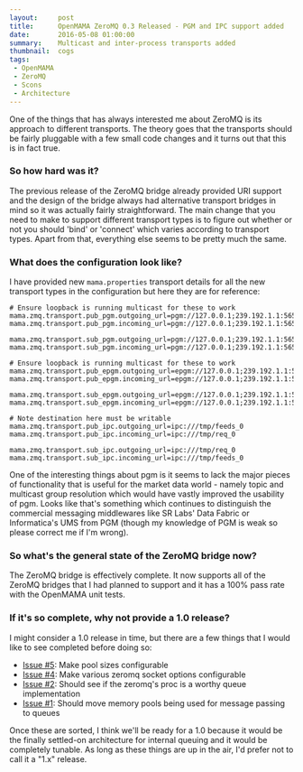 ```yaml
---
layout:     post
title:      OpenMAMA ZeroMQ 0.3 Released - PGM and IPC support added
date:       2016-05-08 01:00:00
summary:    Multicast and inter-process transports added
thumbnail:  cogs
tags:
 - OpenMAMA
 - ZeroMQ
 - Scons
 - Architecture
---
```


One of the things that has always interested me about ZeroMQ is its
approach to different transports. The theory goes that the transports
should be fairly pluggable with a few small code changes and it turns
out that this is in fact true.

### So how hard was it?

The previous release of the ZeroMQ bridge already provided URI support and the
design of the bridge always had alternative transport bridges in mind so it
was actually fairly straightforward. The main change that you need to make to
support different transport types is to figure out whether or not you should
'bind' or 'connect' which varies according to transport types. Apart from that,
everything else seems to be pretty much the same.

### What does the configuration look like?

I have provided new `mama.properties` transport details for all the new transport
types in the configuration but here they are for reference:

    # Ensure loopback is running multicast for these to work
    mama.zmq.transport.pub_pgm.outgoing_url=pgm://127.0.0.1;239.192.1.1:5657
    mama.zmq.transport.pub_pgm.incoming_url=pgm://127.0.0.1;239.192.1.1:5656
    
    mama.zmq.transport.sub_pgm.outgoing_url=pgm://127.0.0.1;239.192.1.1:5656
    mama.zmq.transport.sub_pgm.incoming_url=pgm://127.0.0.1;239.192.1.1:5657
    
    # Ensure loopback is running multicast for these to work
    mama.zmq.transport.pub_epgm.outgoing_url=epgm://127.0.0.1;239.192.1.1:5657
    mama.zmq.transport.pub_epgm.incoming_url=epgm://127.0.0.1;239.192.1.1:5656
    
    mama.zmq.transport.sub_epgm.outgoing_url=epgm://127.0.0.1;239.192.1.1:5656
    mama.zmq.transport.sub_epgm.incoming_url=epgm://127.0.0.1;239.192.1.1:5657
    
    # Note destination here must be writable
    mama.zmq.transport.pub_ipc.outgoing_url=ipc:///tmp/feeds_0
    mama.zmq.transport.pub_ipc.incoming_url=ipc:///tmp/req_0
    
    mama.zmq.transport.sub_ipc.outgoing_url=ipc:///tmp/req_0
    mama.zmq.transport.sub_ipc.incoming_url=ipc:///tmp/feeds_0

One of the interesting things about pgm is it seems to lack the major pieces
of functionality that is useful for the market data world - namely topic and
multicast group resolution which would have vastly improved the usability of
pgm. Looks like that's something which continues to distinguish the commercial
messaging middlewares like SR Labs' Data Fabric or Informatica's UMS from PGM
(though my knowledge of PGM is weak so please correct me if I'm wrong).

### So what's the general state of the ZeroMQ bridge now?

The ZeroMQ bridge is effectively complete. It now supports all of the ZeroMQ
bridges that I had planned to support and it has a 100% pass rate with the OpenMAMA
unit tests.

### If it's so complete, why not provide a 1.0 release?

I might consider a 1.0 release in time, but there are a few things that I would like
to see completed before doing so:

* [Issue #5](https://github.com/fquinner/OpenMAMA-zmq/issues/5): Make pool sizes configurable
* [Issue #4](https://github.com/fquinner/OpenMAMA-zmq/issues/4): Make various zeromq socket options configurable
* [Issue #2](https://github.com/fquinner/OpenMAMA-zmq/issues/2): Should see if the zeromq's proc is a worthy queue implementation
* [Issue #1](https://github.com/fquinner/OpenMAMA-zmq/issues/1): Should move memory pools being used for message passing to queues

Once these are sorted, I think we'll be ready for a 1.0 because it would be the
finally settled-on architecture for internal queuing and it would be completely
tunable. As long as these things are up in the air, I'd prefer not to call it
a "1.x" release.
